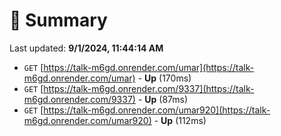 # 📖 Summary
Last updated: **9/1/2024, 11:44:14 AM**

- `GET` [https://talk-m6gd.onrender.com/umar](https://talk-m6gd.onrender.com/umar) - **Up** (170ms)
- `GET` [https://talk-m6gd.onrender.com/9337](https://talk-m6gd.onrender.com/9337) - **Up** (87ms)
- `GET` [https://talk-m6gd.onrender.com/umar920](https://talk-m6gd.onrender.com/umar920) - **Up** (112ms)
